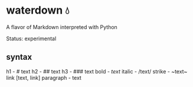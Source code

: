 # waterdown 💧

A flavor of Markdown interpreted with Python

Status: experimental

## syntax

h1 - # text
h2 - ## text
h3 - ### text
bold - *text*
italic - /text/
strike - ~text~
link [text, link]
paragraph - text
